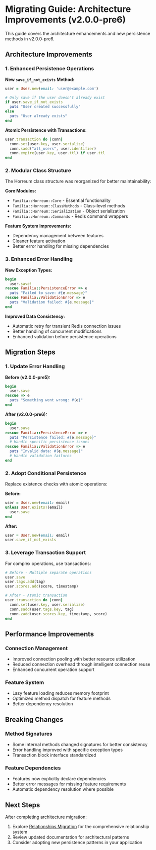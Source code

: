# Migrating Guide: Architecture Improvements (v2.0.0-pre6)

This guide covers the architecture enhancements and new persistence methods in v2.0.0-pre6.

## Architecture Improvements

### 1. Enhanced Persistence Operations

**New `save_if_not_exists` Method:**
```ruby
user = User.new(email: 'user@example.com')

# Only save if the user doesn't already exist
if user.save_if_not_exists
  puts "User created successfully"
else
  puts "User already exists"
end
```

**Atomic Persistence with Transactions:**
```ruby
user.transaction do |conn|
  conn.set(user.key, user.serialize)
  conn.sadd("all_users", user.identifier)
  conn.expire(user.key, user.ttl) if user.ttl
end
```

### 2. Modular Class Structure

The Horreum class structure was reorganized for better maintainability:

**Core Modules:**
- `Familia::Horreum::Core` - Essential functionality
- `Familia::Horreum::ClassMethods` - Class-level methods
- `Familia::Horreum::Serialization` - Object serialization
- `Familia::Horreum::Commands` - Redis command wrappers

**Feature System Improvements:**
- Dependency management between features
- Cleaner feature activation
- Better error handling for missing dependencies

### 3. Enhanced Error Handling

**New Exception Types:**
```ruby
begin
  user.save!
rescue Familia::PersistenceError => e
  puts "Failed to save: #{e.message}"
rescue Familia::ValidationError => e
  puts "Validation failed: #{e.message}"
end
```

**Improved Data Consistency:**
- Automatic retry for transient Redis connection issues
- Better handling of concurrent modifications
- Enhanced validation before persistence operations

## Migration Steps

### 1. Update Error Handling

**Before (v2.0.0-pre5):**
```ruby
begin
  user.save
rescue => e
  puts "Something went wrong: #{e}"
end
```

**After (v2.0.0-pre6):**
```ruby
begin
  user.save
rescue Familia::PersistenceError => e
  puts "Persistence failed: #{e.message}"
  # Handle specific persistence issues
rescue Familia::ValidationError => e
  puts "Invalid data: #{e.message}"
  # Handle validation failures
end
```

### 2. Adopt Conditional Persistence

Replace existence checks with atomic operations:

**Before:**
```ruby
user = User.new(email: email)
unless User.exists?(email)
  user.save
end
```

**After:**
```ruby
user = User.new(email: email)
user.save_if_not_exists
```

### 3. Leverage Transaction Support

For complex operations, use transactions:

```ruby
# Before - Multiple separate operations
user.save
user.tags.add(tag)
user.scores.add(score, timestamp)

# After - Atomic transaction
user.transaction do |conn|
  conn.set(user.key, user.serialize)
  conn.sadd(user.tags.key, tag)
  conn.zadd(user.scores.key, timestamp, score)
end
```

## Performance Improvements

### Connection Management
- Improved connection pooling with better resource utilization
- Reduced connection overhead through intelligent connection reuse
- Enhanced concurrent operation support

### Feature System
- Lazy feature loading reduces memory footprint
- Optimized method dispatch for feature methods
- Better dependency resolution

## Breaking Changes

### Method Signatures
- Some internal methods changed signatures for better consistency
- Error handling improved with specific exception types
- Transaction block interface standardized

### Feature Dependencies
- Features now explicitly declare dependencies
- Better error messages for missing feature requirements
- Automatic dependency resolution where possible

## Next Steps

After completing architecture migration:
1. Explore [Relationships Migration](v2.0.0-pre7.md) for the comprehensive relationship system
2. Review updated documentation for architectural patterns
3. Consider adopting new persistence patterns in your application
